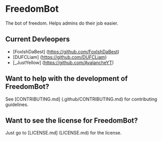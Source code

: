 # FreedomBot
The bot of freedom. Helps admins do their job easier.
## Current Devleopers
* [FoxIshDaBest] (https://github.com/FoxIshDaBest)
* [DUFCLiam] (https://github.com/DUFCLiam)
* [_JustYellow] (https://github.com/AvalancheYT)

## Want to help with the development of FreedomBot?
See [CONTRIBUTING.md] (.github/CONTRIBUTING.md) for contributing guidelines.

## Want to see the license for FreedomBot? 
Just go to [LICENSE.md] (LICENSE.md) for the license.
